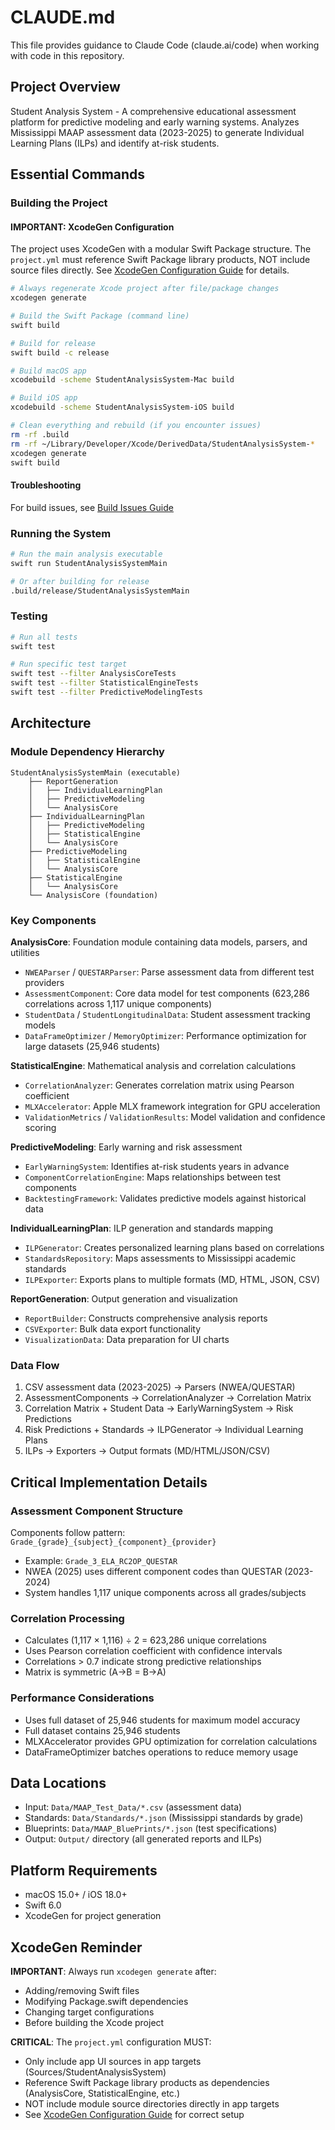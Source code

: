 # CLAUDE.md

This file provides guidance to Claude Code (claude.ai/code) when working with code in this repository.

## Project Overview
Student Analysis System - A comprehensive educational assessment platform for predictive modeling and early warning systems. Analyzes Mississippi MAAP assessment data (2023-2025) to generate Individual Learning Plans (ILPs) and identify at-risk students.

## Essential Commands

### Building the Project

#### IMPORTANT: XcodeGen Configuration
The project uses XcodeGen with a modular Swift Package structure. The `project.yml` must reference Swift Package library products, NOT include source files directly. See [XcodeGen Configuration Guide](Documentation/Build/XcodeGen-Configuration.md) for details.

```bash
# Always regenerate Xcode project after file/package changes
xcodegen generate

# Build the Swift Package (command line)
swift build

# Build for release
swift build -c release

# Build macOS app
xcodebuild -scheme StudentAnalysisSystem-Mac build

# Build iOS app  
xcodebuild -scheme StudentAnalysisSystem-iOS build

# Clean everything and rebuild (if you encounter issues)
rm -rf .build
rm -rf ~/Library/Developer/Xcode/DerivedData/StudentAnalysisSystem-*
xcodegen generate
swift build
```

#### Troubleshooting
For build issues, see [Build Issues Guide](Documentation/Troubleshooting/Build-Issues.md)

### Running the System
```bash
# Run the main analysis executable
swift run StudentAnalysisSystemMain

# Or after building for release
.build/release/StudentAnalysisSystemMain
```

### Testing
```bash
# Run all tests
swift test

# Run specific test target
swift test --filter AnalysisCoreTests
swift test --filter StatisticalEngineTests
swift test --filter PredictiveModelingTests
```

## Architecture

### Module Dependency Hierarchy
```
StudentAnalysisSystemMain (executable)
    ├── ReportGeneration
    │   ├── IndividualLearningPlan
    │   ├── PredictiveModeling
    │   └── AnalysisCore
    ├── IndividualLearningPlan
    │   ├── PredictiveModeling
    │   ├── StatisticalEngine
    │   └── AnalysisCore
    ├── PredictiveModeling
    │   ├── StatisticalEngine
    │   └── AnalysisCore
    ├── StatisticalEngine
    │   └── AnalysisCore
    └── AnalysisCore (foundation)
```

### Key Components

**AnalysisCore**: Foundation module containing data models, parsers, and utilities
- `NWEAParser` / `QUESTARParser`: Parse assessment data from different test providers
- `AssessmentComponent`: Core data model for test components (623,286 correlations across 1,117 unique components)
- `StudentData` / `StudentLongitudinalData`: Student assessment tracking models
- `DataFrameOptimizer` / `MemoryOptimizer`: Performance optimization for large datasets (25,946 students)

**StatisticalEngine**: Mathematical analysis and correlation calculations
- `CorrelationAnalyzer`: Generates correlation matrix using Pearson coefficient
- `MLXAccelerator`: Apple MLX framework integration for GPU acceleration
- `ValidationMetrics` / `ValidationResults`: Model validation and confidence scoring

**PredictiveModeling**: Early warning and risk assessment
- `EarlyWarningSystem`: Identifies at-risk students years in advance
- `ComponentCorrelationEngine`: Maps relationships between test components
- `BacktestingFramework`: Validates predictive models against historical data

**IndividualLearningPlan**: ILP generation and standards mapping
- `ILPGenerator`: Creates personalized learning plans based on correlations
- `StandardsRepository`: Maps assessments to Mississippi academic standards
- `ILPExporter`: Exports plans to multiple formats (MD, HTML, JSON, CSV)

**ReportGeneration**: Output generation and visualization
- `ReportBuilder`: Constructs comprehensive analysis reports
- `CSVExporter`: Bulk data export functionality
- `VisualizationData`: Data preparation for UI charts

### Data Flow
1. CSV assessment data (2023-2025) → Parsers (NWEA/QUESTAR)
2. AssessmentComponents → CorrelationAnalyzer → Correlation Matrix
3. Correlation Matrix + Student Data → EarlyWarningSystem → Risk Predictions
4. Risk Predictions + Standards → ILPGenerator → Individual Learning Plans
5. ILPs → Exporters → Output formats (MD/HTML/JSON/CSV)

## Critical Implementation Details

### Assessment Component Structure
Components follow pattern: `Grade_{grade}_{subject}_{component}_{provider}`
- Example: `Grade_3_ELA_RC2OP_QUESTAR`
- NWEA (2025) uses different component codes than QUESTAR (2023-2024)
- System handles 1,117 unique components across all grades/subjects

### Correlation Processing
- Calculates (1,117 × 1,116) ÷ 2 = 623,286 unique correlations
- Uses Pearson correlation coefficient with confidence intervals
- Correlations > 0.7 indicate strong predictive relationships
- Matrix is symmetric (A→B = B→A)

### Performance Considerations
- Uses full dataset of 25,946 students for maximum model accuracy
- Full dataset contains 25,946 students
- MLXAccelerator provides GPU optimization for correlation calculations
- DataFrameOptimizer batches operations to reduce memory usage

## Data Locations
- Input: `Data/MAAP_Test_Data/*.csv` (assessment data)
- Standards: `Data/Standards/*.json` (Mississippi standards by grade)
- Blueprints: `Data/MAAP_BluePrints/*.json` (test specifications)
- Output: `Output/` directory (all generated reports and ILPs)

## Platform Requirements
- macOS 15.0+ / iOS 18.0+
- Swift 6.0
- XcodeGen for project generation

## XcodeGen Reminder
**IMPORTANT**: Always run `xcodegen generate` after:
- Adding/removing Swift files
- Modifying Package.swift dependencies
- Changing target configurations
- Before building the Xcode project

**CRITICAL**: The `project.yml` configuration MUST:
- Only include app UI sources in app targets (Sources/StudentAnalysisSystem)
- Reference Swift Package library products as dependencies (AnalysisCore, StatisticalEngine, etc.)
- NOT include module source directories directly in app targets
- See [XcodeGen Configuration Guide](Documentation/Build/XcodeGen-Configuration.md) for correct setup